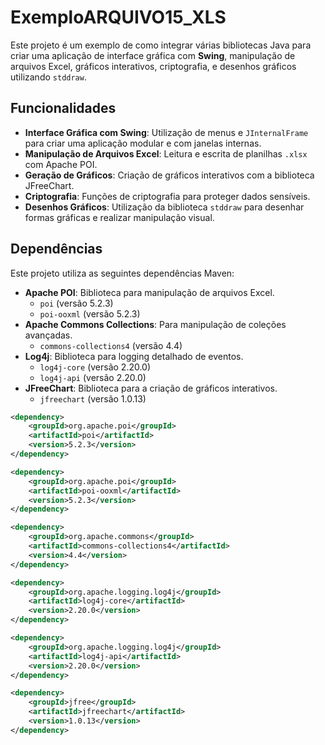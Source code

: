# ExemploARQUIVO15_XLS

Este projeto é um exemplo de como integrar várias bibliotecas Java para criar uma aplicação de interface gráfica com **Swing**, manipulação de arquivos Excel, gráficos interativos, criptografia, e desenhos gráficos utilizando `stddraw`.

## Funcionalidades

- **Interface Gráfica com Swing**: Utilização de menus e `JInternalFrame` para criar uma aplicação modular e com janelas internas.
- **Manipulação de Arquivos Excel**: Leitura e escrita de planilhas `.xlsx` com Apache POI.
- **Geração de Gráficos**: Criação de gráficos interativos com a biblioteca JFreeChart.
- **Criptografia**: Funções de criptografia para proteger dados sensíveis.
- **Desenhos Gráficos**: Utilização da biblioteca `stddraw` para desenhar formas gráficas e realizar manipulação visual.

## Dependências

Este projeto utiliza as seguintes dependências Maven:

- **Apache POI**: Biblioteca para manipulação de arquivos Excel.
  - `poi` (versão 5.2.3)
  - `poi-ooxml` (versão 5.2.3)
- **Apache Commons Collections**: Para manipulação de coleções avançadas.
  - `commons-collections4` (versão 4.4)
- **Log4j**: Biblioteca para logging detalhado de eventos.
  - `log4j-core` (versão 2.20.0)
  - `log4j-api` (versão 2.20.0)
- **JFreeChart**: Biblioteca para a criação de gráficos interativos.
  - `jfreechart` (versão 1.0.13)

```xml
<dependency>
    <groupId>org.apache.poi</groupId>
    <artifactId>poi</artifactId>
    <version>5.2.3</version>
</dependency>

<dependency>
    <groupId>org.apache.poi</groupId>
    <artifactId>poi-ooxml</artifactId>
    <version>5.2.3</version>
</dependency>

<dependency>
    <groupId>org.apache.commons</groupId>
    <artifactId>commons-collections4</artifactId>
    <version>4.4</version>
</dependency>

<dependency>
    <groupId>org.apache.logging.log4j</groupId>
    <artifactId>log4j-core</artifactId>
    <version>2.20.0</version>
</dependency>

<dependency>
    <groupId>org.apache.logging.log4j</groupId>
    <artifactId>log4j-api</artifactId>
    <version>2.20.0</version>
</dependency>

<dependency>
    <groupId>jfree</groupId>
    <artifactId>jfreechart</artifactId>
    <version>1.0.13</version>
</dependency>
